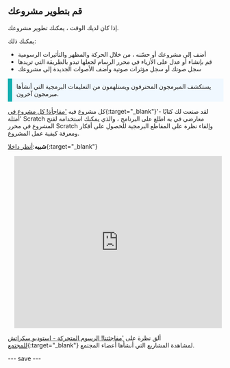 ## قم بتطوير مشروعك

إذا كان لديك الوقت ، يمكنك تطوير مشروعك.

يمكنك ذلك:
+ أضف إلى مشروعك أو حسّنه ، من خلال الحركة والمظهر والتأثيرات الرسومية
+ قم بإنشاء أو عدل على الأزياء في محرر الرسام لجعلها تبدو بالطريقة التي تريدها
+ سجل صوتك أو سجل مؤثرات صوتية وأضف الأصوات الجديدة إلى مشروعك

<p style="border-left: solid; border-width:10px; border-color: #0faeb0; background-color: aliceblue; padding: 10px;">
يستكشف المبرمجون المحترفون ويستلهمون من التعليمات البرمجية التي أنشأها مبرمجون آخرون. 
</p>

كل مشروع فيه ['مفاجأة! كل مشروع في](https://scratch.mit.edu/studios/29075822){:target="_blank"}'لقد صنعت لك كتابًا - أمثلة' Scratch معارضي في به اطلع على البرنامج ، والذي يمكنك استخدامه لفتح المشروع في محرر Scratch وإلقاء نظرة على المقاطع البرمجية للحصول على أفكار ومعرفة كيفية عمل المشروع.

**شبيه**:[أنظر داخلا](https://scratch.mit.edu/projects/603372150/editor){:target="_blank"}
<div class="scratch-preview" style="margin-left: 15px;">
  <iframe allowtransparency="true" width="485" height="402" src="https://scratch.mit.edu/projects/embed/603372150/?autostart=false" frameborder="0"></iframe>
</div>

ألق نظرة على ['مفاجئتنا! الرسوم المتحركة - استوديو سكراتش للمجتمع](https://scratch.mit.edu/studios/29079784){:target="_blank"} لمشاهدة المشاريع التي أنشأها أعضاء المجتمع.

--- save ---
